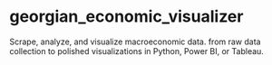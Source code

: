 # georgian_economic_visualizer
Scrape, analyze, and visualize macroeconomic data. from raw data collection to polished visualizations in Python, Power BI, or Tableau.
